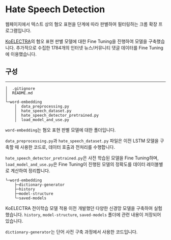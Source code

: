 # Hate Speech Detection

웹페이지에서 텍스트 상의 혐오 표현을 단계에 따라 판별하여 필터링하는 크롬 확장 프로그램입니다. 

[KoELECTRA](https://github.com/monologg/KoELECTRA)의 혐오 표현 판별 모델에 대한 Fine Tuning을 진행하여 모델을 구축했습니다. 추가적으로 수집한 1784개의 인터넷 뉴스/커뮤니티 댓글 데이터를 Fine Tuning에 이용했습니다.

## 구성
___
```
│  .gitignore
│  README.md
│
└─word-embedding
    │  data_preprocessing.py
    │  hate_speech_dataset.py
    │  hate_speech_detector_pretrained.py
    │  load_model_and_use.py
```

`word-embedding`는 혐오 표현 판별 모델에 대한 폴더입니다.

`data_preprocessing.py`과 `hate_speech_dataset.py` 파일은 이전 LSTM 모델을 구축할 때 사용한 코드로, 데이터 호출과 전처리를 수행합니다. 

`hate_speech_detector_pretrained.py`은 사전 학습된 모델을 Fine Tuning하며, `load_model_and_use.py`은 Fine Tuning이 진행된 모델의 정확도를 데이터 레이블별로 계산하여 정리합니다. 

```
└─word-embedding
    ├─dictionary-generator
    ├─history
    ├─model-structure
    └─saved-models
```
KoELECTRA 전이학습 모델 적용 이전 개발했던 다양한 신경망 모델을 구축하여 실험했습니다. `history`, `model-structure`, `saved-models` 폴더에 관련 내용이 저장되어 있습니다. 

`dictionary-generator`는 단어 사전 구축 과정에서 사용한 코드입니다. 